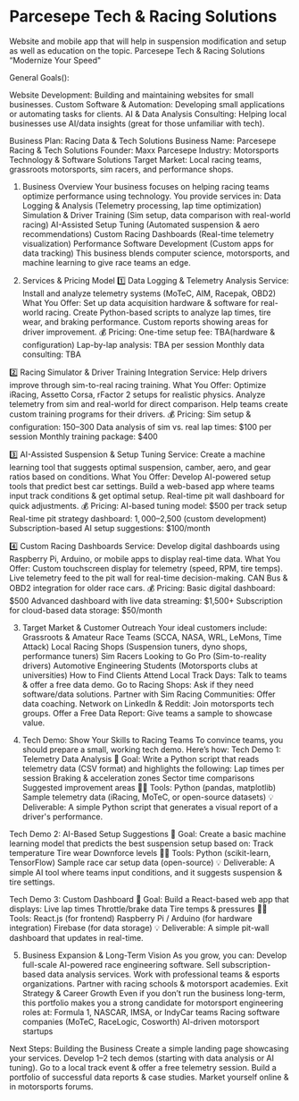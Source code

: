 # Parcesepe Tech & Racing Solutions
Website and mobile app that will help in suspension modification and setup as well as education on the topic. 
Parcesepe Tech & Racing Solutions
“Modernize Your Speed"

General Goals(): 

Website Development: Building and maintaining websites for small businesses. 
Custom Software & Automation: Developing small applications or automating tasks for clients.
AI & Data Analysis Consulting: Helping local businesses use AI/data insights (great for those unfamiliar with tech).

Business Plan: Racing Data & Tech Solutions
Business Name: Parcesepe Racing & Tech Solutions
Founder: Maxx Parcesepe
Industry: Motorsports Technology & Software Solutions
Target Market: Local racing teams, grassroots motorsports, sim racers, and performance shops.
1. Business Overview
Your business focuses on helping racing teams optimize performance using technology. You provide services in:
Data Logging & Analysis (Telemetry processing, lap time optimization)
Simulation & Driver Training (Sim setup, data comparison with real-world racing)
AI-Assisted Setup Tuning (Automated suspension & aero recommendations)
Custom Racing Dashboards (Real-time telemetry visualization)
Performance Software Development (Custom apps for data tracking)
This business blends computer science, motorsports, and machine learning to give race teams an edge.

2. Services & Pricing Model
1️⃣ Data Logging & Telemetry Analysis
Service: Install and analyze telemetry systems (MoTeC, AIM, Racepak, OBD2)
What You Offer:
Set up data acquisition hardware & software for real-world racing.
Create Python-based scripts to analyze lap times, tire wear, and braking performance.
Custom reports showing areas for driver improvement.
💰 Pricing:
One-time setup fee: TBA(hardware & configuration)
Lap-by-lap analysis: TBA per session
Monthly data consulting: TBA 

2️⃣ Racing Simulator & Driver Training Integration
Service: Help drivers improve through sim-to-real racing training.
What You Offer:
Optimize iRacing, Assetto Corsa, rFactor 2 setups for realistic physics.
Analyze telemetry from sim and real-world for direct comparison.
Help teams create custom training programs for their drivers.
💰 Pricing:
Sim setup & configuration: $150–$300
Data analysis of sim vs. real lap times: $100 per session
Monthly training package: $400



3️⃣ AI-Assisted Suspension & Setup Tuning
Service: Create a machine learning tool that suggests optimal suspension, camber, aero, and gear ratios based on conditions.
What You Offer:
Develop AI-powered setup tools that predict best car settings.
Build a web-based app where teams input track conditions & get optimal setup.
Real-time pit wall dashboard for quick adjustments.
💰 Pricing:
AI-based tuning model: $500 per track setup
Real-time pit strategy dashboard: $1,000–$2,500 (custom development)
Subscription-based AI setup suggestions: $100/month

4️⃣ Custom Racing Dashboards
Service: Develop digital dashboards using Raspberry Pi, Arduino, or mobile apps to display real-time data.
What You Offer:
Custom touchscreen display for telemetry (speed, RPM, tire temps).
Live telemetry feed to the pit wall for real-time decision-making.
CAN Bus & OBD2 integration for older race cars.
💰 Pricing:
Basic digital dashboard: $500
Advanced dashboard with live data streaming: $1,500+
Subscription for cloud-based data storage: $50/month



3. Target Market & Customer Outreach
Your ideal customers include:
Grassroots & Amateur Race Teams (SCCA, NASA, WRL, LeMons, Time Attack)
Local Racing Shops (Suspension tuners, dyno shops, performance tuners)
Sim Racers Looking to Go Pro (Sim-to-reality drivers)
Automotive Engineering Students (Motorsports clubs at universities)
How to Find Clients
Attend Local Track Days: Talk to teams & offer a free data demo.
Go to Racing Shops: Ask if they need software/data solutions.
Partner with Sim Racing Communities: Offer data coaching.
Network on LinkedIn & Reddit: Join motorsports tech groups.
Offer a Free Data Report: Give teams a sample to showcase value.

4. Tech Demo: Show Your Skills to Racing Teams
To convince teams, you should prepare a small, working tech demo. Here’s how:
Tech Demo 1: Telemetry Data Analysis
📌 Goal: Write a Python script that reads telemetry data (CSV format) and highlights the following:
Lap times per session
Braking & acceleration zones
Sector time comparisons
Suggested improvement areas
👨‍💻 Tools:
Python (pandas, matplotlib)
Sample telemetry data (iRacing, MoTeC, or open-source datasets)
💡 Deliverable: A simple Python script that generates a visual report of a driver's performance.

Tech Demo 2: AI-Based Setup Suggestions
📌 Goal: Create a basic machine learning model that predicts the best suspension setup based on:
Track temperature
Tire wear
Downforce levels
👨‍💻 Tools:
Python (scikit-learn, TensorFlow)
Sample race car setup data (open-source)
💡 Deliverable: A simple AI tool where teams input conditions, and it suggests suspension & tire settings.

Tech Demo 3: Custom Dashboard
📌 Goal: Build a React-based web app that displays:
Live lap times
Throttle/brake data
Tire temps & pressures
👨‍💻 Tools:
React.js (for frontend)
Raspberry Pi / Arduino (for hardware integration)
Firebase (for data storage)
💡 Deliverable: A simple pit-wall dashboard that updates in real-time.


5. Business Expansion & Long-Term Vision
As you grow, you can:
Develop full-scale AI-powered race engineering software.
Sell subscription-based data analysis services.
Work with professional teams & esports organizations.
Partner with racing schools & motorsport academies.
Exit Strategy & Career Growth
Even if you don’t run the business long-term, this portfolio makes you a strong candidate for motorsport engineering roles at:
Formula 1, NASCAR, IMSA, or IndyCar teams
Racing software companies (MoTeC, RaceLogic, Cosworth)
AI-driven motorsport startups

Next Steps: Building the Business
Create a simple landing page showcasing your services.
Develop 1–2 tech demos (starting with data analysis or AI tuning).
Go to a local track event & offer a free telemetry session.
Build a portfolio of successful data reports & case studies.
Market yourself online & in motorsports forums.
